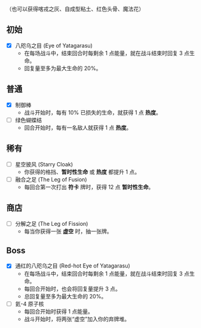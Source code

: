 （也可以获得喀戎之灰、自成型粘土、红色头骨、魔法花）

## 初始

- [x] 八咫乌之目 (Eye of Yatagarasu)
  - 在每场战斗中，结束回合时每剩余 1 点能量，就在战斗结束时回复 3 点生命。
  - 回复量至多为最大生命的 20%。

## 普通

- [x] 制御棒
  - 战斗开始时，每有 10% 已损失的生命，就获得 1 点 **热度**。
- [ ] 绿色蝴蝶结
  - 回合开始时，每有一名敌人就获得 1 点 **热度**。

## 稀有

- [ ] 星空披风 (Starry Cloak)
  - 你获得的格挡、**暂时性生命** 或 **热度** 都提升 1 点。
- [ ] 融合之足 (The Leg of Fusion)
  - 每回合第一次打出 **符卡** 牌时，获得 12 点 **暂时性生命**。

## 商店

- [ ] 分解之足 (The Leg of Fission)
  - 每当你获得一张 **虚空** 时，抽一张牌。

## Boss

- [x] 通红的八咫乌之目 (Red-hot Eye of Yatagarasu)
  - 在每场战斗中，结束回合时每剩余 1 点能量，就在战斗结束时回复 3 点生命。
  - 每回合开始时，也会将回复量提升 3 点。
  - 总回复量至多为最大生命的 20%。
- [ ] 氦-4 原子核
  - 每回合开始时获得 1 点能量。
  - 战斗开始时，将两张“虚空”加入你的弃牌堆。
